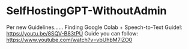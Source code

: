# SelfHostingGPT-WithoutAdmin
Per new Guidelines......
Finding Google Colab + Speech-to-Text Guide!: https://youtu.be/8SQV-B83tPU
Guide you can follow: https://www.youtube.com/watch?v=vbUhbM7lZO0
